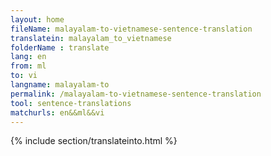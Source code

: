 ```yaml
---
layout: home
fileName: malayalam-to-vietnamese-sentence-translation
translatein: malayalam_to_vietnamese
folderName : translate
lang: en
from: ml
to: vi
langname: malayalam-to
permalink: /malayalam-to-vietnamese-sentence-translation
tool: sentence-translations
matchurls: en&&ml&&vi
---
```

{% include section/translateinto.html %}

